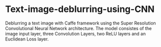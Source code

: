 # Text-image-deblurring-using-CNN
Deblurring a text image with Caffe framework using the Super Resolution Convolutional Neural Network architecture.
The model consistes of the image input layer, three Convolution Layers, two ReLU layers and an Euclidean Loss layer.
